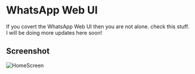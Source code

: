 # WhatsApp Web UI
If you covert the WhatsApp Web UI then you are not alone. check this stuff. I will be doing more updates here soon!
## Screenshot

![HomeScreen](https://github.com/JacksiroKe/WhatsAppWeb/blob/master/screenshots/screen1.PNG "WhatsApp Web")